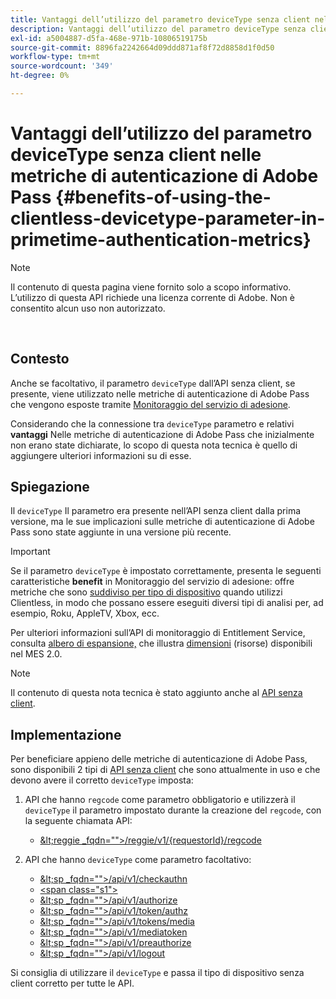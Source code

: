 ```yaml
---
title: Vantaggi dell’utilizzo del parametro deviceType senza client nelle metriche di autenticazione di Adobe Pass
description: Vantaggi dell’utilizzo del parametro deviceType senza client nelle metriche di autenticazione di Adobe Pass
exl-id: a5004887-d5fa-468e-971b-10806519175b
source-git-commit: 8896fa2242664d09ddd871af8f72d8858d1f0d50
workflow-type: tm+mt
source-wordcount: '349'
ht-degree: 0%

---
```


# Vantaggi dell’utilizzo del parametro deviceType senza client nelle metriche di autenticazione di Adobe Pass {#benefits-of-using-the-clientless-devicetype-parameter-in-primetime-authentication-metrics}

>[!NOTE]
>
>Il contenuto di questa pagina viene fornito solo a scopo informativo. L’utilizzo di questa API richiede una licenza corrente di Adobe. Non è consentito alcun uso non autorizzato.

</br>

## Contesto

Anche se facoltativo, il parametro `deviceType` dall’API senza client, se presente, viene utilizzato nelle metriche di autenticazione di Adobe Pass che vengono esposte tramite [Monitoraggio del servizio di adesione](/help/authentication/entitlement-service-monitoring-overview.md).

Considerando che la connessione tra `deviceType` parametro e relativi **vantaggi** Nelle metriche di autenticazione di Adobe Pass che inizialmente non erano state dichiarate, lo scopo di questa nota tecnica è quello di aggiungere ulteriori informazioni su di esse.

## Spiegazione

Il `deviceType` Il parametro era presente nell’API senza client dalla prima versione, ma le sue implicazioni sulle metriche di autenticazione di Adobe Pass sono state aggiunte in una versione più recente.



>[!IMPORTANT]
>
>Se il parametro `deviceType` è impostato correttamente, presenta le seguenti caratteristiche **benefit** in Monitoraggio del servizio di adesione: offre metriche che sono [suddiviso per tipo di dispositivo](/help/authentication/entitlement-service-monitoring-overview.md#clientless_device_type) quando utilizzi Clientless, in modo che possano essere eseguiti diversi tipi di analisi per, ad esempio, Roku, AppleTV, Xbox, ecc.


Per ulteriori informazioni sull’API di monitoraggio di Entitlement Service, consulta [albero di espansione,](/help/authentication/entitlement-service-monitoring-api.md#drill-down_tree) che illustra [dimensioni](/help/authentication/entitlement-service-monitoring-overview.md#esm_dimensions) (risorse) disponibili nel MES 2.0.

>[!NOTE]
>
>Il contenuto di questa nota tecnica è stato aggiunto anche al [API senza client](#clientless_device_type).




## Implementazione

Per beneficiare appieno delle metriche di autenticazione di Adobe Pass, sono disponibili 2 tipi di [API senza client](#web_srvs_summary) che sono attualmente in uso e che devono avere il corretto `deviceType` imposta:

1. API che hanno `regcode` come parametro obbligatorio e utilizzerà il `deviceType` il parametro impostato durante la creazione del `regcode`, con la seguente chiamata API:
   - [\&lt;reggie _fqdn=&quot;&quot;>/reggie/v1/{requestorId}/regcode](#reg_serv)

1. API che hanno `deviceType` come parametro facoltativo:
   - [\&lt;sp _fqdn=&quot;&quot;>/api/v1/checkauthn](#check_authn_token)
   - [&lt;span class=&quot;s1&quot;>](#retrieve_authn_token)
   - [\&lt;sp _fqdn=&quot;&quot;>/api/v1/authorize](#init_authz)
   - [\&lt;sp _fqdn=&quot;&quot;>/api/v1/token/authz](#retrieve_authz_token)
   - [\&lt;sp _fqdn=&quot;&quot;>/api/v1/tokens/media](#short_media)
   - [\&lt;sp _fqdn=&quot;&quot;>/api/v1/mediatoken](#short_media)
   - [\&lt;sp _fqdn=&quot;&quot;>/api/v1/preauthorize](#PreAuthZ_Resources)
   - [\&lt;sp _fqdn=&quot;&quot;>/api/v1/logout](#init_logout)

Si consiglia di utilizzare il `deviceType` e passa il tipo di dispositivo senza client corretto per tutte le API.
